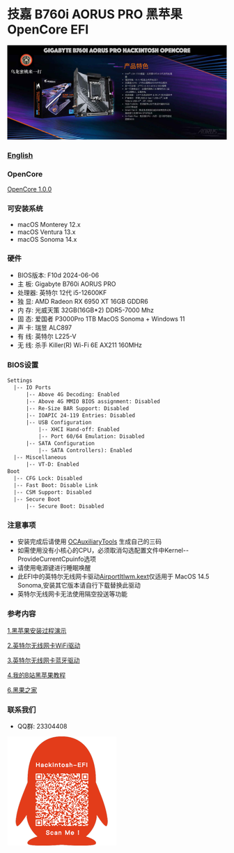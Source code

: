 # 技嘉 B760i AORUS PRO 黑苹果 OpenCore EFI

![image](ScreenShot/GigabyteB760iAORUSPRO.jpg)

### [English](https://github.com/hackintosh-club/Gigabyte-B760i-AORUS-PRO-OpenCore)

### OpenCore

[OpenCore 1.0.0](https://github.com/acidanthera/OpenCorePkg)

### 可安装系统

- macOS Monterey 12.x 
- macOS Ventura  13.x 
- macOS Sonoma  14.x 


### 硬件

- BIOS版本: F10d  2024-06-06
- 主  板: Gigabyte B760i AORUS PRO
- 处理器: 英特尔 12代 i5-12600KF
- 独   显: AMD Radeon RX 6950 XT 16GB GDDR6
- 内   存: 光威天策 32GB(16GB*2) DDR5-7000 Mhz
- 固   态: 爱国者 P3000Pro  1TB MacOS Sonoma + Windows 11
- 声   卡: 瑞昱 ALC897
- 有   线: 英特尔 L225-V
- 无   线: 杀手 Killer(R) Wi-Fi 6E AX211 160MHz

### BIOS设置

```
Settings
  |-- IO Ports
      |-- Above 4G Decoding: Enabled
      |-- Above 4G MMIO BIOS assignment: Disabled
      |-- Re-Size BAR Support: Disabled
      |-- IOAPIC 24-119 Entries: Disabled
      |-- USB Configuration
          |-- XHCI Hand-off: Enabled 
          |-- Port 60/64 Emulation: Disabled
      |-- SATA Configuration
          |-- SATA Controllers): Enabled 
  |-- Miscellaneous 
      |-- VT-D: Enabled    
Boot 
  |-- CFG Lock: Disabled
  |-- Fast Boot: Disable Link
  |-- CSM Support: Disabled
  |-- Secure Boot
      |-- Secure Boot: Disabled
```



### 注意事项

 - 安装完成后请使用 [OCAuxiliaryTools](https://github.com/ic005k/OCAuxiliaryTools/releases) 生成自己的三码
 - 如需使用没有小核心的CPU，必须取消勾选配置文件中Kernel--ProvideCurrentCpuinfo选项
 - 请使用电源键进行睡眠唤醒
 - 此EFI中的英特尔无线网卡驱动[AirportItlwm.kext](https://github.com/OpenIntelWireless/itlwm/releases)仅适用于 MacOS 14.5 Sonoma,安装其它版本请自行下载替换此驱动
 - 英特尔无线网卡无法使用隔空投送等功能

### 参考内容

[1.黑苹果安装过程演示](https://hackintosh.club/d/10000060)

[2.英特尔无线网卡WiFi驱动](https://hackintosh.club/d/10000015)

[3.英特尔无线网卡蓝牙驱动](https://hackintosh.club/d/10000017)

[4.我的B站黑苹果教程](https://space.bilibili.com/244390800/video)

[6.黑果之家](https://hackintosh.club)



### 联系我们

- QQ群: 23304408

![image](ScreenShot/QRCode.png)